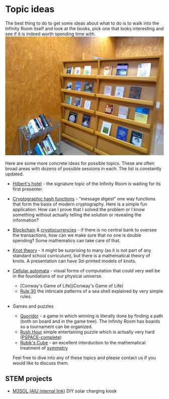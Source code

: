 # Topic ideas
The best thing to do to get some ideas about what to do is to walk into the Infinity Room itself and look at the books, pick one that looks interesting and see if it is indeed worth spending time with.
![IFR books](IRbooks.jpg)

Here are some more concrete ideas for possible topics. These are often broad areas with dozens of possible sessions in each. The list is constantly updated.
 * [Hilbert's hotel](https://en.wikipedia.org/wiki/Hilbert%27s_paradox_of_the_Grand_Hotel) - the signature topic of the Infinity Room is waiting for its first presenter.
 * [Cryptographic hash functions](https://en.wikipedia.org/wiki/Cryptographic_hash_function) - "message digest" one way functions that form the basis of modern cryptography. Here is a simple fun application: How can I prove that I solved the problem or I know something without actually telling the solution or revealing the information?
 * [Blockchain](https://en.wikipedia.org/wiki/Blockchain) & [cryptocurrencies](https://en.wikipedia.org/wiki/Cryptocurrency) - if there is no central bank to oversee the transactions, how can we make sure that no one is double spending? Some mathematics can take care of that.
 * [Knot theory](https://en.wikipedia.org/wiki/Knot_theory) - it might be surprising to many (as it is not part of any standard school curriculum), but there is a mathematical theory of knots. A presentation can have 3d-printed models of knots.
 * [Cellular automata](https://en.wikipedia.org/wiki/Cellular_automaton) - visual forms of computation that could very well be in the foundations of our physical universe.
   * [Conway's Game of Life](Conway's Game of Life) 
   * [Rule 30](https://en.wikipedia.org/wiki/Rule_30) the intiricate patterns of a sea shell explained by very simple rules.
 * Games and puzzles
    *  [Quoridor](https://en.wikipedia.org/wiki/Quoridor) - a game in which winning is literally done by finding a path (both on board and in the game tree). The Infinity Room has boards so a tournament can be organized.
    *  [Rush Hour](https://en.wikipedia.org/wiki/Rush_Hour_(puzzle)) simple entertaining puzzle which is actually very hard ([PSPACE-complete](https://en.wikipedia.org/wiki/PSPACE-complete))
    *  [Rubik's Cube](https://en.wikipedia.org/wiki/Rubik%27s_Cube) - an excellent intorduction to the mathematical treatment of [symmetry](https://en.wikipedia.org/wiki/Symmetry)
   
   Feel free to dive into any of these topics and please contact us if you would like to discuss them.
   
## STEM projects

  * [M3SOL (AIU internal link)](https://docs.google.com/document/d/1zeiM610o7AY3I6e1WxBMwhaC1hMcqE8nrMKlEZILIrk) DIY solar charging kiosk
